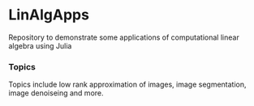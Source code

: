 # LinAlgApps
Repository to demonstrate some applications of computational linear algebra using Julia

### Topics
Topics include low rank approximation of images, image segmentation, image denoiseing and more.
